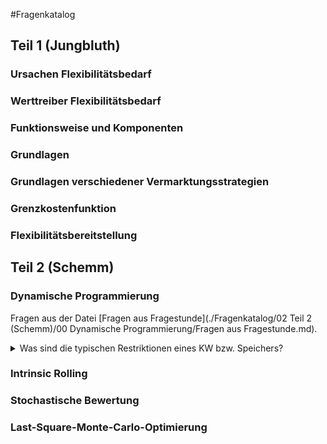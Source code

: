 #Fragenkatalog
## Teil 1 (Jungbluth)
### Ursachen Flexibilitätsbedarf
### Werttreiber Flexibilitätsbedarf
### Funktionsweise und Komponenten
### Grundlagen
### Grundlagen verschiedener Vermarktungsstrategien
### Grenzkostenfunktion
### Flexibilitätsbereitstellung
## Teil 2 (Schemm)
### Dynamische Programmierung
Fragen aus der Datei [Fragen aus Fragestunde](./Fragenkatalog/02 Teil 2 (Schemm)/00 Dynamische Programmierung/Fragen aus Fragestunde.md).
<details><summary>Was sind die typischen Restriktionen eines KW bzw. Speichers?</summary>

Kraftwerk
- Zustände (Aus, An)
- Benötigte Zeit für Zustandswechsel
- Minimal- bzw. Maximalleistung
- Bestimmte Anzahl von Starts

Speicher zusätzlich
- Geschwindigkeit Einspeicherung/Ausspeicherung (minimale/maximale Pumpleistung)
- Rüstzeiten (Umbau von Einspeicherung (Pumpbetrieb) zu Ausspeicherung (Turbinenbetrieb))
</details>

### Intrinsic Rolling
### Stochastische Bewertung
### Last-Square-Monte-Carlo-Optimierung
